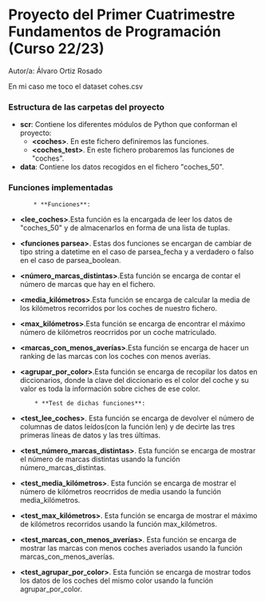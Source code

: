 # Proyecto del Primer Cuatrimestre Fundamentos de Programación (Curso 22/23)
  
  Autor/a: Álvaro Ortiz Rosado
  
  En mi caso me toco el dataset cohes.csv
  
  ### Estructura de las carpetas del proyecto
  
  * **scr**: Contiene los diferentes módulos de Python que conforman el proyecto:
    * **\<coches\>**. En este fichero definiremos las funciones.
    * **\<coches_test\>**. En este fichero probaremos las funciones de "coches".
  * **data**: Contiene los datos recogidos en el fichero "coches_50".
  
  ### Funciones implementadas
  
           * **Funciones**:
   * **\<lee_coches\>**.Esta función es la encargada de leer los datos de "coches_50" y de almacenarlos en forma de una lista de tuplas.
  * **\<funciones parsea\>**. Estas dos funciones se encargan de cambiar de tipo string a datetime en el caso de parsea_fecha y a verdadero o falso en el caso de parsea_boolean.
  * **\<número_marcas_distintas\>**.Esta función se encarga de contar el número de marcas que hay en el fichero.
   * **\<media_kilómetros\>**.Esta función se encarga de calcular la media de los kilómetros recorridos por los coches de nuestro fichero.
   * **\<max_kilómetros\>**.Esta función se encarga de encontrar el máximo número de kilómetros reocrridos por un coche matriculado.
   * **\<marcas_con_menos_averías\>**.Esta función se encarga de hacer un ranking de las marcas con los coches con menos averías.
   * **\<agrupar_por_color\>**.Esta función se encarga de recopilar los datos en diccionarios, donde la clave del diccionario es el color del coche y su valor es toda la información sobre ciches de ese color.
  
             * **Test de dichas funciones**:
 * **\<test_lee_coches\>**. Esta función se encarga de devolver el número de columnas de datos leídos(con la función len) y de decirte las tres primeras líneas de datos y las tres últimas.
 * **\<test_número_marcas_distintas\>**. Esta función se encarga de mostrar el número de marcas distintas usando la función número_marcas_distintas.
 * **\<test_media_kilómetros\>**. Esta función se encarga de mostrar el número de kilómetros reocrridos de media usando la función media_kilómetros.
 * **\<test_max_kilómetros\>**. Esta función se encarga de mostrar el máximo de kilómetros recorridos usando la función max_kilómetros.
 * **\<test_marcas_con_menos_averías\>**. Esta función se encarga de mostrar las marcas con menos coches averiados usando la función marcas_con_menos_averías.
 * **\<test_agrupar_por_color\>**. Esta función se encarga de mostrar todos los datos de los coches del mismo color usando la función agrupar_por_color.  
